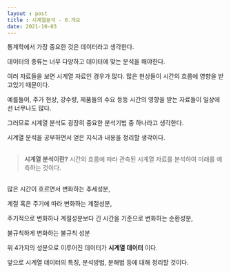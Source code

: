 ```yaml
---
layout : post
title : 시계열분석 - 0.개요
date: 2021-10-03
---
```


통계학에서 가장 중요한 것은 데이터라고 생각한다.

데이터의 종류는 너무 다양하고 데이터에 맞는 분석을 해야한다.

여러 자료들을 보면 시계열 자료인 경우가 많다. 많은 현상들이 시간의 흐름에 영향을 받고있기 때문이다.

예를들어, 주가 현상, 강수량, 제품들의 수요 등등 시간의 영향을 받는 자료들이 일상에선 너무나도 많다.

그러므로 시계열 분석도 굉장히 중요한 분석기법 중 하나라고 생각한다.

시계열 분석을 공부하면서 얻은 지식과 내용을 정리할 생각이다.

##
> __시계열 분석이란?__
  시간의 흐름에 따라 관측된 시계열 자료를 분석하여 미래를 예측하는 것이다.

##
많은 시간이 흐르면서 변화하는 추세성분,

계절 혹은 주기에 따라 변화하는 계절성분,

주기적으로 변화하나 계절성분보다 긴 시간을 기준으로 변화하는 순환성분,

불규칙하게 변화하는 불규칙 성분

위 4가지의 성분으로 이루어진 데이터가 __시계열 데이터__ 이다.

앞으로 시계열 데이터의 특징, 분석방법, 분해법 등에 대해 정리할 것이다.




